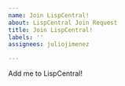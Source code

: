 ```yaml
---
name: Join LispCentral!
about: LispCentral Join Request
title: Join LispCentral!
labels: ''
assignees: juliojimenez

---
```


Add me to LispCentral!

